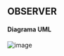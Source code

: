## OBSERVER

#### Diagrama UML
![image](https://github.com/user-attachments/assets/a336c960-7054-47fc-8669-11b098a022ba)
